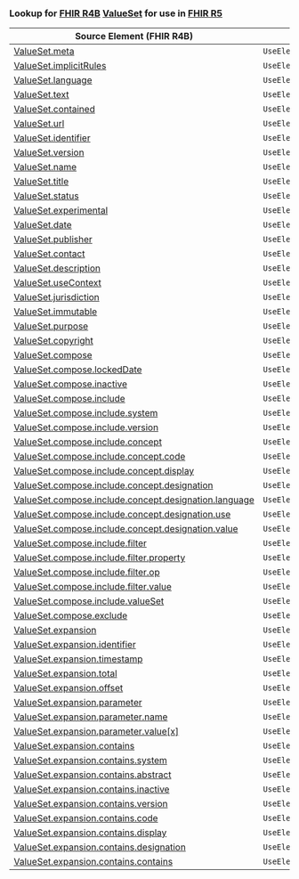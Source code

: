 ### Lookup for [FHIR R4B](https://hl7.org/fhir/R4B/) [ValueSet](https://hl7.org/fhir/R4B/ValueSet.html) for use in [FHIR R5](https://hl7.org/fhir/R5/)

| Source Element (FHIR R4B) | Usage | Target |
| -------------- | ----- | ------ |
| [ValueSet.meta](https://hl7.org/fhir/R4B/ValueSet.html#resource) | `UseElementSameName` | [ValueSet.meta](https://hl7.org/fhir/R5/ValueSet.html#resource) |
| [ValueSet.implicitRules](https://hl7.org/fhir/R4B/ValueSet.html#resource) | `UseElementSameName` | [ValueSet.implicitRules](https://hl7.org/fhir/R5/ValueSet.html#resource) |
| [ValueSet.language](https://hl7.org/fhir/R4B/ValueSet.html#resource) | `UseElementSameName` | [ValueSet.language](https://hl7.org/fhir/R5/ValueSet.html#resource) |
| [ValueSet.text](https://hl7.org/fhir/R4B/ValueSet.html#resource) | `UseElementSameName` | [ValueSet.text](https://hl7.org/fhir/R5/ValueSet.html#resource) |
| [ValueSet.contained](https://hl7.org/fhir/R4B/ValueSet.html#resource) | `UseElementSameName` | [ValueSet.contained](https://hl7.org/fhir/R5/ValueSet.html#resource) |
| [ValueSet.url](https://hl7.org/fhir/R4B/ValueSet.html#resource) | `UseElementSameName` | [ValueSet.url](https://hl7.org/fhir/R5/ValueSet.html#resource) |
| [ValueSet.identifier](https://hl7.org/fhir/R4B/ValueSet.html#resource) | `UseElementSameName` | [ValueSet.identifier](https://hl7.org/fhir/R5/ValueSet.html#resource) |
| [ValueSet.version](https://hl7.org/fhir/R4B/ValueSet.html#resource) | `UseElementSameName` | [ValueSet.version](https://hl7.org/fhir/R5/ValueSet.html#resource) |
| [ValueSet.name](https://hl7.org/fhir/R4B/ValueSet.html#resource) | `UseElementSameName` | [ValueSet.name](https://hl7.org/fhir/R5/ValueSet.html#resource) |
| [ValueSet.title](https://hl7.org/fhir/R4B/ValueSet.html#resource) | `UseElementSameName` | [ValueSet.title](https://hl7.org/fhir/R5/ValueSet.html#resource) |
| [ValueSet.status](https://hl7.org/fhir/R4B/ValueSet.html#resource) | `UseElementSameName` | [ValueSet.status](https://hl7.org/fhir/R5/ValueSet.html#resource) |
| [ValueSet.experimental](https://hl7.org/fhir/R4B/ValueSet.html#resource) | `UseElementSameName` | [ValueSet.experimental](https://hl7.org/fhir/R5/ValueSet.html#resource) |
| [ValueSet.date](https://hl7.org/fhir/R4B/ValueSet.html#resource) | `UseElementSameName` | [ValueSet.date](https://hl7.org/fhir/R5/ValueSet.html#resource) |
| [ValueSet.publisher](https://hl7.org/fhir/R4B/ValueSet.html#resource) | `UseElementSameName` | [ValueSet.publisher](https://hl7.org/fhir/R5/ValueSet.html#resource) |
| [ValueSet.contact](https://hl7.org/fhir/R4B/ValueSet.html#resource) | `UseElementSameName` | [ValueSet.contact](https://hl7.org/fhir/R5/ValueSet.html#resource) |
| [ValueSet.description](https://hl7.org/fhir/R4B/ValueSet.html#resource) | `UseElementSameName` | [ValueSet.description](https://hl7.org/fhir/R5/ValueSet.html#resource) |
| [ValueSet.useContext](https://hl7.org/fhir/R4B/ValueSet.html#resource) | `UseElementSameName` | [ValueSet.useContext](https://hl7.org/fhir/R5/ValueSet.html#resource) |
| [ValueSet.jurisdiction](https://hl7.org/fhir/R4B/ValueSet.html#resource) | `UseElementSameName` | [ValueSet.jurisdiction](https://hl7.org/fhir/R5/ValueSet.html#resource) |
| [ValueSet.immutable](https://hl7.org/fhir/R4B/ValueSet.html#resource) | `UseElementSameName` | [ValueSet.immutable](https://hl7.org/fhir/R5/ValueSet.html#resource) |
| [ValueSet.purpose](https://hl7.org/fhir/R4B/ValueSet.html#resource) | `UseElementSameName` | [ValueSet.purpose](https://hl7.org/fhir/R5/ValueSet.html#resource) |
| [ValueSet.copyright](https://hl7.org/fhir/R4B/ValueSet.html#resource) | `UseElementSameName` | [ValueSet.copyright](https://hl7.org/fhir/R5/ValueSet.html#resource) |
| [ValueSet.compose](https://hl7.org/fhir/R4B/ValueSet.html#resource) | `UseElementSameName` | [ValueSet.compose](https://hl7.org/fhir/R5/ValueSet.html#resource) |
| [ValueSet.compose.lockedDate](https://hl7.org/fhir/R4B/ValueSet.html#resource) | `UseElementSameName` | [ValueSet.compose.lockedDate](https://hl7.org/fhir/R5/ValueSet.html#resource) |
| [ValueSet.compose.inactive](https://hl7.org/fhir/R4B/ValueSet.html#resource) | `UseElementSameName` | [ValueSet.compose.inactive](https://hl7.org/fhir/R5/ValueSet.html#resource) |
| [ValueSet.compose.include](https://hl7.org/fhir/R4B/ValueSet.html#resource) | `UseElementSameName` | [ValueSet.compose.include](https://hl7.org/fhir/R5/ValueSet.html#resource) |
| [ValueSet.compose.include.system](https://hl7.org/fhir/R4B/ValueSet.html#resource) | `UseElementSameName` | [ValueSet.compose.include.system](https://hl7.org/fhir/R5/ValueSet.html#resource) |
| [ValueSet.compose.include.version](https://hl7.org/fhir/R4B/ValueSet.html#resource) | `UseElementSameName` | [ValueSet.compose.include.version](https://hl7.org/fhir/R5/ValueSet.html#resource) |
| [ValueSet.compose.include.concept](https://hl7.org/fhir/R4B/ValueSet.html#resource) | `UseElementSameName` | [ValueSet.compose.include.concept](https://hl7.org/fhir/R5/ValueSet.html#resource) |
| [ValueSet.compose.include.concept.code](https://hl7.org/fhir/R4B/ValueSet.html#resource) | `UseElementSameName` | [ValueSet.compose.include.concept.code](https://hl7.org/fhir/R5/ValueSet.html#resource) |
| [ValueSet.compose.include.concept.display](https://hl7.org/fhir/R4B/ValueSet.html#resource) | `UseElementSameName` | [ValueSet.compose.include.concept.display](https://hl7.org/fhir/R5/ValueSet.html#resource) |
| [ValueSet.compose.include.concept.designation](https://hl7.org/fhir/R4B/ValueSet.html#resource) | `UseElementSameName` | [ValueSet.compose.include.concept.designation](https://hl7.org/fhir/R5/ValueSet.html#resource) |
| [ValueSet.compose.include.concept.designation.language](https://hl7.org/fhir/R4B/ValueSet.html#resource) | `UseElementSameName` | [ValueSet.compose.include.concept.designation.language](https://hl7.org/fhir/R5/ValueSet.html#resource) |
| [ValueSet.compose.include.concept.designation.use](https://hl7.org/fhir/R4B/ValueSet.html#resource) | `UseElementSameName` | [ValueSet.compose.include.concept.designation.use](https://hl7.org/fhir/R5/ValueSet.html#resource) |
| [ValueSet.compose.include.concept.designation.value](https://hl7.org/fhir/R4B/ValueSet.html#resource) | `UseElementSameName` | [ValueSet.compose.include.concept.designation.value](https://hl7.org/fhir/R5/ValueSet.html#resource) |
| [ValueSet.compose.include.filter](https://hl7.org/fhir/R4B/ValueSet.html#resource) | `UseElementSameName` | [ValueSet.compose.include.filter](https://hl7.org/fhir/R5/ValueSet.html#resource) |
| [ValueSet.compose.include.filter.property](https://hl7.org/fhir/R4B/ValueSet.html#resource) | `UseElementSameName` | [ValueSet.compose.include.filter.property](https://hl7.org/fhir/R5/ValueSet.html#resource) |
| [ValueSet.compose.include.filter.op](https://hl7.org/fhir/R4B/ValueSet.html#resource) | `UseElementSameName` | [ValueSet.compose.include.filter.op](https://hl7.org/fhir/R5/ValueSet.html#resource) |
| [ValueSet.compose.include.filter.value](https://hl7.org/fhir/R4B/ValueSet.html#resource) | `UseElementSameName` | [ValueSet.compose.include.filter.value](https://hl7.org/fhir/R5/ValueSet.html#resource) |
| [ValueSet.compose.include.valueSet](https://hl7.org/fhir/R4B/ValueSet.html#resource) | `UseElementSameName` | [ValueSet.compose.include.valueSet](https://hl7.org/fhir/R5/ValueSet.html#resource) |
| [ValueSet.compose.exclude](https://hl7.org/fhir/R4B/ValueSet.html#resource) | `UseElementSameName` | [ValueSet.compose.exclude](https://hl7.org/fhir/R5/ValueSet.html#resource) |
| [ValueSet.expansion](https://hl7.org/fhir/R4B/ValueSet.html#resource) | `UseElementSameName` | [ValueSet.expansion](https://hl7.org/fhir/R5/ValueSet.html#resource) |
| [ValueSet.expansion.identifier](https://hl7.org/fhir/R4B/ValueSet.html#resource) | `UseElementSameName` | [ValueSet.expansion.identifier](https://hl7.org/fhir/R5/ValueSet.html#resource) |
| [ValueSet.expansion.timestamp](https://hl7.org/fhir/R4B/ValueSet.html#resource) | `UseElementSameName` | [ValueSet.expansion.timestamp](https://hl7.org/fhir/R5/ValueSet.html#resource) |
| [ValueSet.expansion.total](https://hl7.org/fhir/R4B/ValueSet.html#resource) | `UseElementSameName` | [ValueSet.expansion.total](https://hl7.org/fhir/R5/ValueSet.html#resource) |
| [ValueSet.expansion.offset](https://hl7.org/fhir/R4B/ValueSet.html#resource) | `UseElementSameName` | [ValueSet.expansion.offset](https://hl7.org/fhir/R5/ValueSet.html#resource) |
| [ValueSet.expansion.parameter](https://hl7.org/fhir/R4B/ValueSet.html#resource) | `UseElementSameName` | [ValueSet.expansion.parameter](https://hl7.org/fhir/R5/ValueSet.html#resource) |
| [ValueSet.expansion.parameter.name](https://hl7.org/fhir/R4B/ValueSet.html#resource) | `UseElementSameName` | [ValueSet.expansion.parameter.name](https://hl7.org/fhir/R5/ValueSet.html#resource) |
| [ValueSet.expansion.parameter.value[x]](https://hl7.org/fhir/R4B/ValueSet.html#resource) | `UseElementSameName` | [ValueSet.expansion.parameter.value[x]](https://hl7.org/fhir/R5/ValueSet.html#resource) |
| [ValueSet.expansion.contains](https://hl7.org/fhir/R4B/ValueSet.html#resource) | `UseElementSameName` | [ValueSet.expansion.contains](https://hl7.org/fhir/R5/ValueSet.html#resource) |
| [ValueSet.expansion.contains.system](https://hl7.org/fhir/R4B/ValueSet.html#resource) | `UseElementSameName` | [ValueSet.expansion.contains.system](https://hl7.org/fhir/R5/ValueSet.html#resource) |
| [ValueSet.expansion.contains.abstract](https://hl7.org/fhir/R4B/ValueSet.html#resource) | `UseElementSameName` | [ValueSet.expansion.contains.abstract](https://hl7.org/fhir/R5/ValueSet.html#resource) |
| [ValueSet.expansion.contains.inactive](https://hl7.org/fhir/R4B/ValueSet.html#resource) | `UseElementSameName` | [ValueSet.expansion.contains.inactive](https://hl7.org/fhir/R5/ValueSet.html#resource) |
| [ValueSet.expansion.contains.version](https://hl7.org/fhir/R4B/ValueSet.html#resource) | `UseElementSameName` | [ValueSet.expansion.contains.version](https://hl7.org/fhir/R5/ValueSet.html#resource) |
| [ValueSet.expansion.contains.code](https://hl7.org/fhir/R4B/ValueSet.html#resource) | `UseElementSameName` | [ValueSet.expansion.contains.code](https://hl7.org/fhir/R5/ValueSet.html#resource) |
| [ValueSet.expansion.contains.display](https://hl7.org/fhir/R4B/ValueSet.html#resource) | `UseElementSameName` | [ValueSet.expansion.contains.display](https://hl7.org/fhir/R5/ValueSet.html#resource) |
| [ValueSet.expansion.contains.designation](https://hl7.org/fhir/R4B/ValueSet.html#resource) | `UseElementSameName` | [ValueSet.expansion.contains.designation](https://hl7.org/fhir/R5/ValueSet.html#resource) |
| [ValueSet.expansion.contains.contains](https://hl7.org/fhir/R4B/ValueSet.html#resource) | `UseElementSameName` | [ValueSet.expansion.contains.contains](https://hl7.org/fhir/R5/ValueSet.html#resource) |
